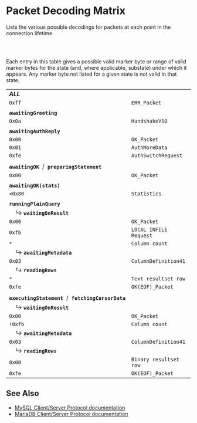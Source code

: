 # Packet Decoding Matrix

Lists the various possible decodings for packets at each point in the connection lifetime.

##### ​

Each entry in this table gives a possible valid marker byte or range of valid marker bytes for the state (and, where applicable, substate) under which it appears. Any marker byte not listed for a given state is not valid in that state.

|||
|   -   | -                                            |
|**_ALL_**                                            ||
|`0xff` |`ERR_Packet`                                  |
|                                                     ||
|**`awaitingGreeting`**                               ||
|`0x0a` |`HandshakeV10`                                |
|                                                     ||
|**`awaitingAuthReply`**                              ||
|`0x00` |`OK_Packet`                                   |
|`0x01` |`AuthMoreData`                                |
|`0xfe` |`AuthSwitchRequest`                           |
|                                                     ||
|**`awaitingOK`**  /  **`preparingStatement`**        ||           
|`0x00` |`OK_Packet`                                   |
|                                                     ||
|**`awaitingOK(stats)`**                              ||    
|`<0x80`|`Statistics`                                  |
|                                                     ||
|**`runningPlainQuery`**                              ||  
|    ↪ **`waitingOnResult`**                          ||   
|`0x00` |`OK_Packet`                                   |
|`0xfb` |`LOCAL INFILE Request`                        |
|  `*`  |`Column count`                                |
|    ↪ **`awaitingMetadata`**                         ||   
|`0x03` |`ColumnDefinition41`                          |
|    ↪ **`readingRows`**                              ||
|  `*`  |`Text resultset row`                          |  
|`0xfe` |`OK(EOF)_Packet`                              |
|                                                     ||
|**`executingStatement`**  /  **`fetchingCursorData`**||
|    ↪ **`waitingOnResult`**                          ||
|`0x00` |`OK_Packet`                                   |
|`!0xfb`|`Column count`                                |
|    ↪ **`awaitingMetadata`**                         ||   
|`0x03` |`ColumnDefinition41`                          |
|    ↪ **`readingRows`**                              ||            
|`0x00` |`Binary resultset row`                        |
|`0xfe` |`OK(EOF)_Packet`                              |

## See Also

- [MySQL Client/Server Protocol documentation](https://dev.mysql.com/doc/dev/mysql-server/latest/PAGE_PROTOCOL.html)
- [MariaDB Client/Server Protocol documentation](https://mariadb.com/kb/en/clientserver-protocol/)
